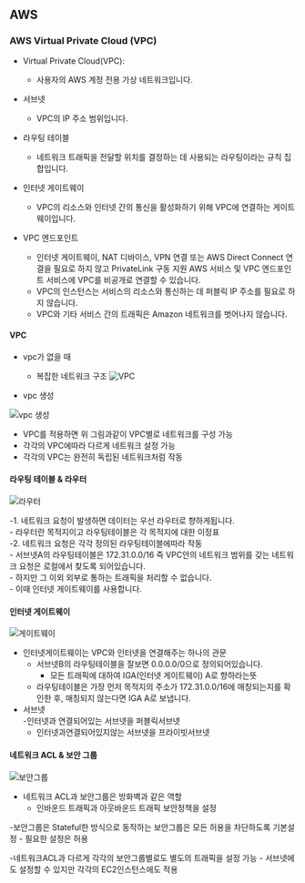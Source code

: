 ## AWS
### AWS Virtual Private Cloud (VPC)
- Virtual Private Cloud(VPC):
	-  사용자의 AWS 계정 전용 가상 네트워크입니다.

- 서브넷 
	- VPC의 IP 주소 범위입니다.

- 라우팅 테이블 
	- 네트워크 트래픽을 전달할 위치를 결정하는 데 사용되는 라우팅이라는 규칙 집합입니다.

- 인터넷 게이트웨이 
	- VPC의 리소스와 인터넷 간의 통신을 활성화하기 위해 VPC에 연결하는 게이트웨이입니다.

- VPC 엔드포인트 
	- 인터넷 게이트웨이, NAT 디바이스, VPN 연결 또는 AWS Direct Connect 연결을 필요로 하지 않고 PrivateLink 구동 지원 AWS 서비스 및 VPC 엔드포인트 서비스에 VPC를 비공개로 연결할 수 있습니다.
	- VPC의 인스턴스는 서비스의 리소스와 통신하는 데 퍼블릭 IP 주소를 필요로 하지 않습니다. 
	- VPC와 기타 서비스 간의 트래픽은 Amazon 네트워크를 벗어나지 않습니다.

#### VPC 
- vpc가 없을 때
	- 복잡한 네트워크 구조 
![VPC](https://miro.medium.com/max/1050/1*hZGJeN-4F6fLtus5XBJC_w.png)



- vpc 생성  

![vpc 생성](https://miro.medium.com/max/1050/1*Ehn4uEQMtbmdPsU6MxVc3Q.png)  

- VPC를 적용하면 위 그림과같이 VPC별로 네트워크를 구성 가능  
- 각각의 VPC에따라 다르게 네트워크 설정 가능   
- 각각의 VPC는 완전히 독립된 네트워크처럼 작동  

#### 라우팅 테이블 & 라우터  

![라우터](https://miro.medium.com/max/1350/1*C_j93s0KB4JwfLgck5YFug.png)

-1. 네트워크 요청이 발생하면 데이터는 우선 라우터로 향하게됩니다.   
	- 라우터란 목적지이고 라우팅테이블은 각 목적지에 대한 이정표  
-2. 네트워크 요청은 각각 정의된 라우팅테이블에따라 작동  
	- 서브넷A의 라우팅테이블은 172.31.0.0/16 즉 VPC안의 네트워크 범위를 갖는 네트워크 요청은 로컬에서 찾도록 되어있습니다.   
	- 하지만 그 이외 외부로 통하는 트래픽을 처리할 수 없습니다.  
	- 이때 인터넷 게이트웨이를 사용합니다.  

#### 인터넷 게이트웨이  

![게이트웨이](https://miro.medium.com/max/1350/1*I_3RxWyOPMj9lQs1xhEebg.png)
- 인터넷게이트웨이는 VPC와 인터넷을 연결해주는 하나의 관문
	- 서브넷B의 라우팅테이블을 잘보면 0.0.0.0/0으로 정의되어있습니다. 
		- 모든 트래픽에 대하여 IGA(인터넷 게이트웨이) A로 향하라는뜻
	- 라우팅테이블은 가장 먼저 목적지의 주소가 172.31.0.0/16에 매칭되는지를 확인한 후, 매칭되지 않는다면 IGA A로 보냅니다.
- 서브넷	
	-인터넷과 연결되어있는 서브넷을 퍼블릭서브넷
	- 인터넷과연결되어있지않는 서브넷을 프라이빗서브넷

#### 네트워크 ACL & 보안 그룹  

![보안그룹](https://miro.medium.com/max/945/1*hyUQHofL7FkFtJ3FnZ1IJA.png)
- 네트워크 ACL과 보안그룹은 방화벽과 같은 역할
	- 인바운드 트래픽과 아웃바운드 트래픽 보안정책을 설정

-보안그룹은 Stateful한 방식으로 동작하는 보안그룹은 모든 허용을 차단하도록 기본설정
	- 필요한 설정은 허용

-네트워크ACL과 다르게 각각의 보안그룹별로도 별도의 트래픽을 설정 가능
	- 서브넷에도 설정할 수 있지만 각각의 EC2인스턴스에도 적용

